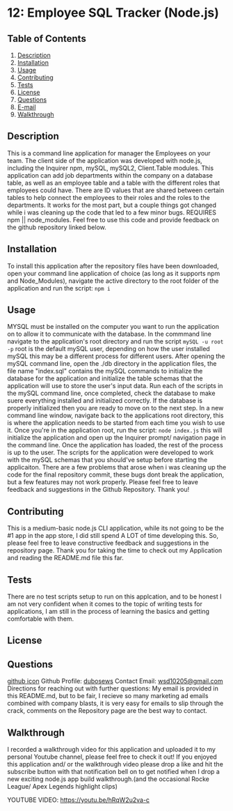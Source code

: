 # 12: Employee SQL Tracker (Node.js)

## Table of Contents
  1. [Description](#description) 
  2. [Installation](#installation)
  3. [Usage](#usage)  
  4. [Contributing](#contributing)
  5. [Tests](#tests)
  6. [License](#license)
  7. [Questions](#questions)
  8. [E-mail](#e-mail)
  9. [Walkthrough](#walkthrough)

## Description
This is a command line application for manager the Employees on your team. The client side of the application was developed with node.js, including the Inquirer npm, mySQL, mySQL2, Client.Table modules. This application can add job departments within the company on a database table, as well as an employee table and a table with the different roles that employees could have. There are ID values that are shared between certain tables to help connect the employees to their roles and the roles to the departments. It works for the most part, but a couple things got changed while i was cleaning up the code that led to a few minor bugs. REQUIRES npm || node_modules. Feel free to use this code and provide feedback on the github repository linked below. 

## Installation
To install this application after the repository files have been downloaded, open your command line application of choice (as long as it supports npm and Node_Modules), navigate the active directory to the root folder of the application and run the script: ```npm i```

## Usage
MYSQL must be installed on the computer you want to run the application on to allow it to communicate with the database. In the commmand line navigate to the application's root directory and run the script ```mySQL -u root -p``` root is the default mySQL user, depending on how the user installed mySQL this may be a different process for different users. After opening the mySQL command line, open the ./db directory in the application files, the file name "index.sql" contains the mySQL commands to initialize the database for the application and initialize the table schemas that the application will use to store the user's input data. Run each of the scripts in the mySQL command line, once completed, check the database to make suere everything installed and initialized correctly. If the database is properly initialized then you are ready to move on to the next step. In a new command line window, navigate back to the applications root directory, this is where the application needs to be started from each time you wish to use it. Once you're in the application root, run the script: ```node index.js``` this will initialize the application and open up the Inquirer prompt/ navigation page in the command line. Once the application has loaded, the rest of the process is up to the user. The scripts for the application were developed to work with the mySQL schemas that you should've setup before starting the applicaiton. There are a few problems that arose when i was cleaning up the code for the final repository commit, these bugs dont break the application, but a few features may not work properly. Please feel free to leave feedback and suggestions in the Github Repository. Thank you!

## Contributing
This is a medium-basic node.js CLI application, while its not going to be the #1 app in the app store, I did still spend A LOT of time developing this. So, please feel free to leave constructive feedback and suggestions in the repository page. Thank you for taking the time to check out my Application and reading the README.md file this far.

## Tests
There are no test scripts setup to run on this applcation, and to be honest I am not very confident when it comes to the topic of writing tests for applications, I am still in the process of learning the basics and getting comfortable with them.

## License
 

## Questions
[github icon](./github-icon-small.png)
Github Profile: [dubosews](https://github.com/dubosews)
Contact Email: [wsd10205@gmail.com](mailto:wsd10205@gmail.com)
Directions for reaching out with further questions:
    My email is provided in this README.md, but to be fair, I recieve so many marketing ad emails combined with company blasts, it is very easy for emails to slip through the crack, comments on the Repository page are the best way to contact.


## Walkthrough
I recorded a walkthrough video for this application and uploaded it to my personal Youtube channel, please feel free to check it out! If you enjoyed this application and/ or the walkthrough video please drop a like and hit the subscribe button with that notification bell on to get notified when I drop a new exciting node.js app build walkthrough.(and the occasional Rocke League/ Apex Legends highlight clips)

YOUTUBE VIDEO: https://youtu.be/hRqW2u2va-c